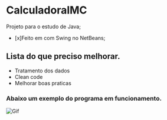 # CalculadoraIMC

Projeto para o estudo de Java;

- [x]Feito em com Swing no NetBeans;

## Lista do que preciso melhorar.
- Tratamento dos dados
- Clean code
- Melhorar boas praticas



### Abaixo um exemplo do programa em funcionamento.


![Gif](https://media3.giphy.com/media/DQBvOWizw3VHxuB9tX/giphy.gif?cid=790b761188f7c31e14685c57ed196323ff5dce05f6eeb744&rid=giphy.gif&ct=g)

